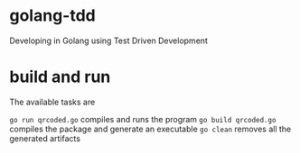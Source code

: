 golang-tdd
==========

Developing in Golang using Test Driven Development



build and run
=============

The available tasks are

```go run qrcoded.go``` compiles and runs the program
```go build qrcoded.go``` compiles the package and generate an executable
```go clean``` removes all the generated artifacts
